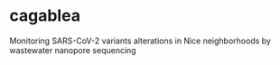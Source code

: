 # cagablea
Monitoring SARS-CoV-2 variants alterations in Nice neighborhoods by wastewater nanopore sequencing
